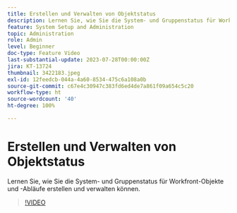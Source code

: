 ```yaml
---
title: Erstellen und Verwalten von Objektstatus
description: Lernen Sie, wie Sie die System- und Gruppenstatus für Workfront-Objekte und -Abläufe erstellen und verwalten können.
feature: System Setup and Administration
topic: Administration
role: Admin
level: Beginner
doc-type: Feature Video
last-substantial-update: 2023-07-28T00:00:00Z
jira: KT-13724
thumbnail: 3422183.jpeg
exl-id: 12feedcb-044a-4a60-8534-475c6a108a0b
source-git-commit: c67e4c30947c383fd6ed4de7a861f09a654c5c20
workflow-type: ht
source-wordcount: '40'
ht-degree: 100%

---
```


# Erstellen und Verwalten von Objektstatus

Lernen Sie, wie Sie die System- und Gruppenstatus für Workfront-Objekte und -Abläufe erstellen und verwalten können.

>[!VIDEO](https://video.tv.adobe.com/v/3422183/?learn=on)
